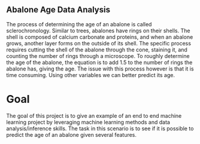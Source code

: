 ## Abalone Age Data Analysis
The process of determining the age of an abalone is called sclerochronology. Similar to trees, abalones have rings on their shells. The shell is composed of calcium carbonate and proteins, and when an abalone grows, another layer forms on the outside of its shell. The specific process requires cutting the shell of the abalone through the cone, staining it, and counting the number of rings through a microscope. To roughly determine the age of the abalone, the equation is to add 1.5 to the number of rings the abalone has, giving the age. The issue with this process however is that it is time consuming. Using other variables we can better predict its age. 

# Goal
The goal of this project is to give an example of an end to end machine learning project by leveraging machine learning methods and data analysis/inference skills. The task in this scenario is to see if it is possible to predict the age of an abalone given several features.
